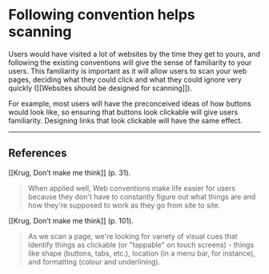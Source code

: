 # Following convention helps scanning
Users would have visited a lot of websites by the time they get to yours, and following the existing conventions will give the sense of familiarity to your users. This familiarity is important as it will allow users to scan your web pages, deciding what they could click and what they could ignore very quickly ([[Websites should be designed for scanning]]).

For example, most users will have the preconceived ideas of how buttons would look like, so ensuring that buttons look clickable will give users familiarity. Designing links that look clickable will have the same effect.

---
## References
[[Krug, Don’t make me think]] (p. 31).
> When applied well, Web conventions make life easier for users because they don't have to constantly figure out what things are and how they're supposed to work as they go from site to site.

[[Krug, Don’t make me think]] (p.  101).
> As we scan a page, we're looking for variety of visual cues that identify things as clickable (or "tappable" on touch screens) - things like shape (buttons, tabs, etc.), location (in a menu bar, for instance), and formatting (colour and underlining).

<!-- #evergreen -->

<!-- {BearID:AF540A70-11AB-4334-A61A-05B1C5CA7D78-17299-000104A72A5996E0} -->
